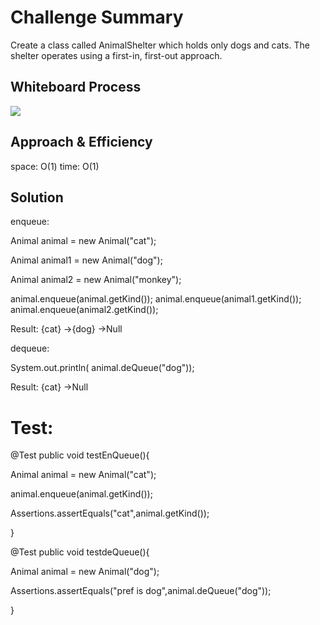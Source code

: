 # Challenge Summary
<!-- Description of the challenge -->

Create a class called AnimalShelter which holds only dogs and cats.
The shelter operates using a first-in, first-out approach.


## Whiteboard Process
<!-- Embedded whiteboard image -->
![](C:\Users\LENOVO\Documents\challenges\401-data-structures-and-algorithms\data-structures\stack-and-queue\app\src\main\java\stack\and\queue\Animals.PNG)

## Approach & Efficiency
<!-- What approach did you take? Why? What is the Big O space/time for this approach? -->
space: O(1)
time: O(1)

## Solution
<!-- Show how to run your code, and examples of it in action -->

enqueue:

Animal animal = new Animal("cat");

Animal animal1 = new Animal("dog");

Animal animal2 = new Animal("monkey");

animal.enqueue(animal.getKind());
animal.enqueue(animal1.getKind());
animal.enqueue(animal2.getKind());

Result: {cat} ->{dog} ->Null

dequeue: 

System.out.println( animal.deQueue("dog"));

Result: {cat} ->Null


# Test:

@Test public void testEnQueue(){

Animal animal = new Animal("cat");

animal.enqueue(animal.getKind());

Assertions.assertEquals("cat",animal.getKind());

}

@Test public void testdeQueue(){

Animal animal = new Animal("dog");

Assertions.assertEquals("pref is dog",animal.deQueue("dog"));

}


